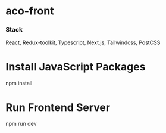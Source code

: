 
# aco-front

### Stack
React, Redux-toolkit, Typescript, Next.js, Tailwindcss, PostCSS



# Install JavaScript Packages
npm install

# Run Frontend Server
npm run dev
